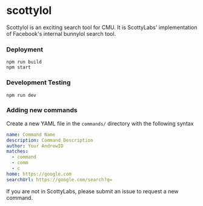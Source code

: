 # scottylol

Scottylol is an exciting search tool for CMU. It is ScottyLabs' implementation of Facebook's internal bunnylol search tool.

### Deployment

```
npm run build
npm start
```

### Development Testing
```
npm run dev
```

### Adding new commands

Create a new YAML file in the `commands/` directory with the following syntax
```yaml
name: Command Name
description: Command Description
author: Your AndrewID
matches:
  - command
  - comm
  - c
home: https://google.com
searchUrl: https://google.com/search?q=
```

If you are not in ScottyLabs, please submit an issue to request a new command.

